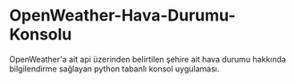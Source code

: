 # OpenWeather-Hava-Durumu-Konsolu
OpenWeather'a ait api üzerinden belirtilen şehire ait hava durumu hakkında bilgilendirme sağlayan python tabanlı konsol uygulaması.
